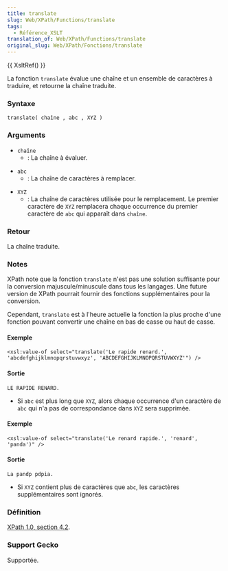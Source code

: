 ```yaml
---
title: translate
slug: Web/XPath/Functions/translate
tags:
  - Référence_XSLT
translation_of: Web/XPath/Functions/translate
original_slug: Web/XPath/Fonctions/translate
---
```

{{ XsltRef() }}

La fonction `translate` évalue une chaîne et un ensemble de caractères à traduire, et retourne la chaîne traduite.

### Syntaxe

    translate( chaîne , abc , XYZ )

### Arguments

- `chaîne`
  - : La chaîne à évaluer.

<!---->

- `abc`
  - : La chaîne de caractères à remplacer.

<!---->

- `XYZ`
  - : La chaîne de caractères utilisée pour le remplacement. Le premier caractère de `XYZ` remplacera chaque occurrence du premier caractère de `abc` qui apparaît dans `chaîne`.

### Retour

La chaîne traduite.

### Notes

XPath note que la fonction `translate` n'est pas une solution suffisante pour la conversion majuscule/minuscule dans tous les langages. Une future version de XPath pourrait fournir des fonctions supplémentaires pour la conversion.

Cependant, `translate` est à l'heure actuelle la fonction la plus proche d'une fonction pouvant convertir une chaîne en bas de casse ou haut de casse.

#### Exemple

    <xsl:value-of select="translate('Le rapide renard.', 'abcdefghijklmnopqrstuvwxyz', 'ABCDEFGHIJKLMNOPQRSTUVWXYZ'") />

#### Sortie

    LE RAPIDE RENARD.

- Si `abc` est plus long que `XYZ`, alors chaque occurrence d'un caractère de `abc` qui n'a pas de correspondance dans `XYZ` sera supprimée.

#### Exemple

    <xsl:value-of select="translate('Le renard rapide.', 'renard', 'panda')" />

#### Sortie

    La pandp pdpia.

- Si `XYZ` contient plus de caractères que `abc`, les caractères supplémentaires sont ignorés.

### Définition

[XPath 1.0, section 4.2](http://www.w3.org/TR/xpath#function-translate).

### Support Gecko

Supportée.
